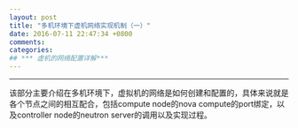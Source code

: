 ```yaml
---
layout: post
title: "多机环境下虚机网络实现机制（一）"
date: 2016-07-11 22:47:34 +0800
comments: 
categories:   
## *** 虚机的网络配置详解***
---
```


----------------------------------------------

该部分主要介绍在多机环境下，虚拟机的网络是如何创建和配置的，具体来说就是各个节点之间的相互配合，包括compute node的nova compute的port绑定，以及controller node的neutron server的调用以及实现过程。

## 

